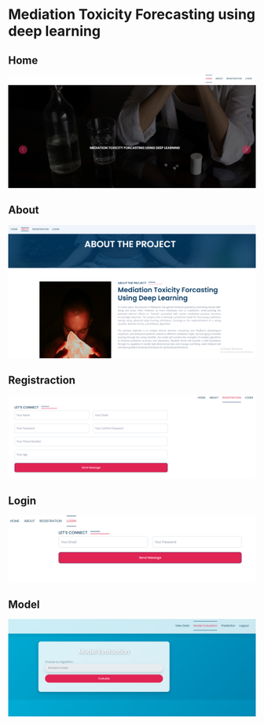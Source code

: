 <h1>Mediation Toxicity Forecasting using deep learning </h1>
<h2>Home</h2>
<img src="https://github.com/ARAVVINTH4363/Meditation-Toxicity-Forecasting-using-deep-learning/blob/main/SCREEN/home.PNG">
<h2>About</h2>
<img src="https://github.com/ARAVVINTH4363/Meditation-Toxicity-Forecasting-using-deep-learning/blob/main/SCREEN/About.PNG">
<h2>Registraction</h2>
<img src="https://github.com/ARAVVINTH4363/Meditation-Toxicity-Forecasting-using-deep-learning/blob/main/SCREEN/registration.PNG">
<h2>Login</h2>
<img src="https://github.com/ARAVVINTH4363/Meditation-Toxicity-Forecasting-using-deep-learning/blob/main/SCREEN/login.PNG">
<h2>Model</h2>
<img src="https://github.com/ARAVVINTH4363/Meditation-Toxicity-Forecasting-using-deep-learning/blob/main/SCREEN/model.PNG">
